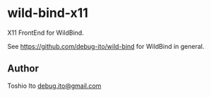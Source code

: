 # wild-bind-x11

X11 FrontEnd for WildBind.

See https://github.com/debug-ito/wild-bind for WildBind in general.

## Author

Toshio Ito <debug.ito@gmail.com>
